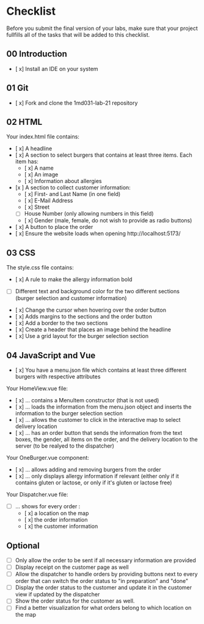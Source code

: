# Checklist

Before you submit the final version of your labs, make sure that your project fullfills all of the tasks that will be added to this checklist.

## 00 Introduction

- [ x] Install an IDE on your system

## 01 Git

- [ x] Fork and clone the 1md031-lab-21 repository

## 02 HTML

Your index.html file contains:
- [ x] A headline
- [ x] A section to select burgers that contains at least three items. Each item has:
    - [ x] A name
    - [ x] An image
    - [ x] Information about allergies 
- [x ] A section to collect customer information:
    - [ x] First- and Last Name (in one field)
    - [ x] E-Mail Address
    - [ x] Street
    - [ ] House Number (only allowing numbers in this field)
    - [ x] Gender (male, female, do not wish to provide as radio buttons)
- [ x] A button to place the order
- [ x] Ensure the website loads when opening http://localhost:5173/

## 03 CSS

The style.css file contains:
- [ x] A rule to make the allergy information bold
- [ ] Different text and background color for the two different sections (burger selection and customer information)
- [ x] Change the cursor when hovering over the order button
- [ x] Adds margins to the sections and the order button
- [ x] Add a border to the two sections
- [ x] Create a header that places an image behind the headline
- [ x] Use a grid layout for the burger selection section


## 04 JavaScript and Vue

- [ x] You have a menu.json file which contains at least three different burgers with respective attributes

Your HomeView.vue file:
- [ x] ... contains a MenuItem constructor (that is not used)
- [ x] ... loads the information from the menu.json object and inserts the information to the burger selection section
- [ x] ... allows the customer to click in the interactive map to select delivery location
- [ x] ... has an order button that sends the information from the text boxes, the gender, all items on the order, and the delivery location to the server (to be realyed to the dispatcher)

Your OneBurger.vue component:
- [ x] ... allows adding and removing burgers from the order
- [ x] ... only displays allergy information if relevant (either only if it contains gluten or lactose, or only if it's gluten or lactose free)

Your Dispatcher.vue file:
- [ ] ... shows for every order :
    - [ x] a location on the map
    - [ x] the order information
    - [ x] the customer information

## Optional
- [ ] Only allow the order to be sent if all necessary information are provided
- [ ] Display receipt on the customer page as well
- [ ] Allow the dispatcher to handle orders by providing buttons next to every order that can switch the order status to "in preparation" and "done"
- [ ] Display the order status to the customer and update it in the customer view if updated by the dispatcher
- [ ] Show the order status for the customer as well.
- [ ] Find a better visualization for what orders belong to which location on the map